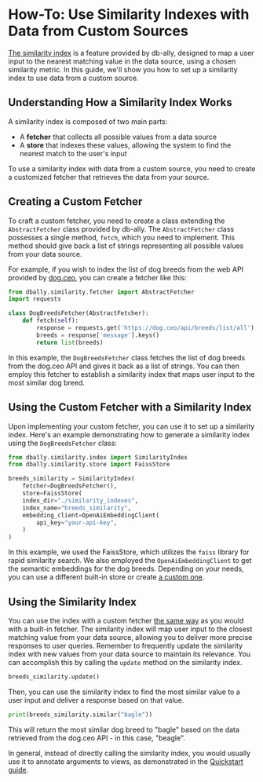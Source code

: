 # How-To: Use Similarity Indexes with Data from Custom Sources

[The similarity index](../concepts/similarity_indexes.md) is a feature provided by db-ally, designed to map a user input to the nearest matching value in the data source, using a chosen similarity metric. In this guide, we'll show you how to set up a similarity index to use data from a custom source.

## Understanding How a Similarity Index Works

A similarity index is composed of two main parts:

* A **fetcher** that collects all possible values from a data source
* A **store** that indexes these values, allowing the system to find the nearest match to the user's input

To use a similarity index with data from a custom source, you need to create a customized fetcher that retrieves the data from your source.

## Creating a Custom Fetcher

To craft a custom fetcher, you need to create a class extending the `AbstractFetcher` class provided by db-ally. The `AbstractFetcher` class possesses a single method, `fetch`, which you need to implement. This method should give back a list of strings representing all possible values from your data source.

For example, if you wish to index the list of dog breeds from the web API provided by [dog.ceo](https://dog.ceo/), you can create a fetcher like this:

```python
from dbally.similarity.fetcher import AbstractFetcher
import requests

class DogBreedsFetcher(AbstractFetcher):
    def fetch(self):
        response = requests.get('https://dog.ceo/api/breeds/list/all').json()
        breeds = response['message'].keys()
        return list(breeds)
```

In this example, the `DogBreedsFetcher` class fetches the list of dog breeds from the dog.ceo API and gives it back as a list of strings. You can then employ this fetcher to establish a similarity index that maps user input to the most similar dog breed.

## Using the Custom Fetcher with a Similarity Index

Upon implementing your custom fetcher, you can use it to set up a similarity index. Here's an example demonstrating how to generate a similarity index using the `DogBreedsFetcher` class:

```python
from dbally.similarity.index import SimilarityIndex
from dbally.similarity.store import FaissStore

breeds_similarity = SimilarityIndex(
    fetcher=DogBreedsFetcher(),
    store=FaissStore(
    index_dir="./similarity_indexes",
    index_name="breeds_similarity",
    embedding_client=OpenAiEmbeddingClient(
        api_key="your-api-key",
    )
)
```

In this example, we used the FaissStore, which utilizes the `faiss` library for rapid similarity search. We also employed the `OpenAiEmbeddingClient` to get the semantic embeddings for the dog breeds. Depending on your needs, you can use a different built-in store or create [a custom one](../how-to/use_custom_similarity_store.md).

## Using the Similarity Index

You can use the index with a custom fetcher [the same way](../quickstart/quickstart2.md) as you would with a built-in fetcher. The similarity index will map user input to the closest matching value from your data source, allowing you to deliver more precise responses to user queries. Remember to frequently update the similarity index with new values from your data source to maintain its relevance. You can accomplish this by calling the `update` method on the similarity index.

```python
breeds_similarity.update()
```

Then, you can use the similarity index to find the most similar value to a user input and deliver a response based on that value.

```python
print(breeds_similarity.similar("bagle"))
```

This will return the most similar dog breed to "bagle" based on the data retrieved from the dog.ceo API - in this case, "beagle".

In general, instead of directly calling the similarity index, you would usually use it to annotate arguments to views, as demonstrated in the [Quickstart guide](../quickstart/quickstart2.md).